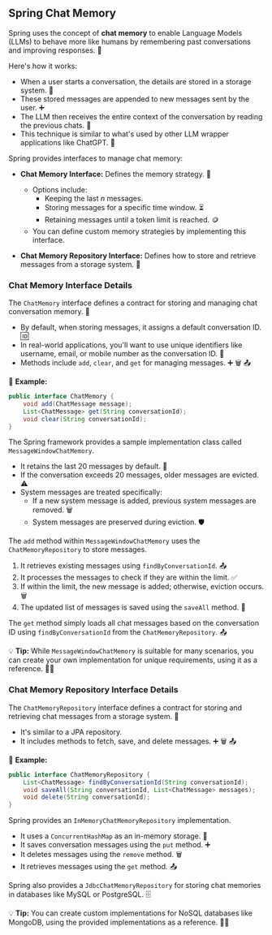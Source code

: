 ## Spring Chat Memory

Spring uses the concept of **chat memory** to enable Language Models (LLMs) to behave more like humans by remembering past conversations and improving responses. 🧠

Here's how it works:

*   When a user starts a conversation, the details are stored in a storage system. 💾
*   These stored messages are appended to new messages sent by the user. ➕
*   The LLM then receives the entire context of the conversation by reading the previous chats. 📖
*   This technique is similar to what's used by other LLM wrapper applications like ChatGPT. 💬

Spring provides interfaces to manage chat memory:

*   **Chat Memory Interface:** Defines the memory strategy. 📝
    *   Options include:
        *   Keeping the last *n* messages.
        *   Storing messages for a specific time window. ⏳
        *   Retaining messages until a token limit is reached. 🪙
    *   You can define custom memory strategies by implementing this interface.

*   **Chat Memory Repository Interface:** Defines how to store and retrieve messages from a storage system. 💾

### Chat Memory Interface Details

The `ChatMemory` interface defines a contract for storing and managing chat conversation memory. 🤝

*   By default, when storing messages, it assigns a default conversation ID. 🆔
*   In real-world applications, you'll want to use unique identifiers like username, email, or mobile number as the conversation ID. 🔑
*   Methods include `add`, `clear`, and `get` for managing messages. ➕ 🗑️ 📤

📌 **Example:**

```java
public interface ChatMemory {
    void add(ChatMessage message);
    List<ChatMessage> get(String conversationId);
    void clear(String conversationId);
}
```

The Spring framework provides a sample implementation class called `MessageWindowChatMemory`.

*   It retains the last 20 messages by default. 🔢
*   If the conversation exceeds 20 messages, older messages are evicted. ⚠️
*   System messages are treated specifically:
    *   If a new system message is added, previous system messages are removed. 🗑️
    *   System messages are preserved during eviction. 🛡️

The `add` method within `MessageWindowChatMemory` uses the `ChatMemoryRepository` to store messages.

1.  It retrieves existing messages using `findByConversationId`. 📤
2.  It processes the messages to check if they are within the limit. ✅
3.  If within the limit, the new message is added; otherwise, eviction occurs. 🗑️
4.  The updated list of messages is saved using the `saveAll` method. 💾

The `get` method simply loads all chat messages based on the conversation ID using `findByConversationId` from the `ChatMemoryRepository`. 📤

💡 **Tip:** While `MessageWindowChatMemory` is suitable for many scenarios, you can create your own implementation for unique requirements, using it as a reference. 🧑‍💻

### Chat Memory Repository Interface Details

The `ChatMemoryRepository` interface defines a contract for storing and retrieving chat messages from a storage system. 💾

*   It's similar to a JPA repository.
*   It includes methods to fetch, save, and delete messages. ➕ 🗑️ 📤

📌 **Example:**

```java
public interface ChatMemoryRepository {
    List<ChatMessage> findByConversationId(String conversationId);
    void saveAll(String conversationId, List<ChatMessage> messages);
    void delete(String conversationId);
}
```

Spring provides an `InMemoryChatMemoryRepository` implementation.

*   It uses a `ConcurrentHashMap` as an in-memory storage. 🧠
*   It saves conversation messages using the `put` method. ➕
*   It deletes messages using the `remove` method. 🗑️
*   It retrieves messages using the `get` method. 📤

Spring also provides a `JdbcChatMemoryRepository` for storing chat memories in databases like MySQL or PostgreSQL. 🗄️

💡 **Tip:** You can create custom implementations for NoSQL databases like MongoDB, using the provided implementations as a reference. 🧑‍💻
